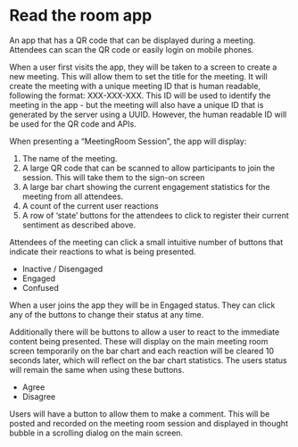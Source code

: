 # Read the room app 

An app that has a QR code that can be displayed during a meeting. Attendees can scan the QR code or easily login on mobile phones. 

When a user first visits the app, they will be taken to a screen to create a new meeting. This will allow them to set the title for the meeting. It will create the meeting with a unique meeting ID that is human readable, following the format: XXX-XXX-XXX. This ID will be used to identify the meeting in the app - but the meeting will also have a unique ID that is generated by the server using a UUID. However, the human readable ID will be used for the QR code and APIs. 

When presenting a “MeetingRoom Session”, the app will display: 

1. The name of the meeting. 
2. A large QR code that can be scanned to allow participants to join the session. This will take them to the sign-on screen
3. A large bar chart showing the current engagement statistics for the meeting from all attendees. 
4. A count of the current user reactions
5. A row of ‘state’ buttons for the attendees to click to register their current sentiment as described above. 

Attendees of the meeting can click a small intuitive number of buttons that indicate their reactions to what is being presented. 

* Inactive / Disengaged
* Engaged
* Confused

When a user joins the app they will be in Engaged status. They can click any of the buttons to change their status at any time. 

Additionally there will be buttons to allow a user to react to the immediate content being presented. These will display on the main meeting room screen temporarily on the bar chart and each reaction will be cleared 10 seconds later, which will reflect on the bar chart statistics. The users status will remain the same when using these buttons. 

* Agree
* Disagree

Users will have a button to allow them to make a comment. This will be posted and recorded on the meeting room session and displayed in thought bubble in a scrolling dialog on the main screen. 
